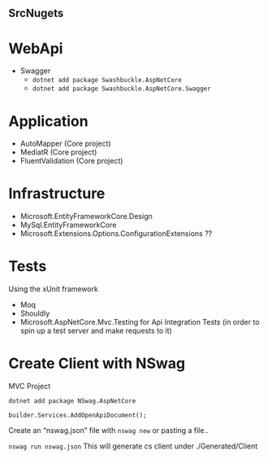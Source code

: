 

## SrcNugets

# WebApi
- Swagger
  - `dotnet add package Swashbuckle.AspNetCore`
  - `dotnet add package Swashbuckle.AspNetCore.Swagger`

# Application
- AutoMapper (Core project)
- MediatR (Core project)
- FluentValidation (Core project)

# Infrastructure
- Microsoft.EntityFrameworkCore.Design
- MySql.EntityFrameworkCore
- Microsoft.Extensions.Options.ConfigurationExtensions ??

# Tests

Using the xUnit framework

- Moq
- Shouldly
- Microsoft.AspNetCore.Mvc.Testing for Api Integration Tests (in order to spin up a test server and make requests to it)

# Create Client with NSwag
MVC Project

`dotnet add package NSwag.AspNetCore`

`builder.Services.AddOpenApiDocument();`

Create an “nswag.json” file with 
`nswag new` or pasting a file..

`nswag run nswag.json`
This will generate cs client under ./Generated/Client
